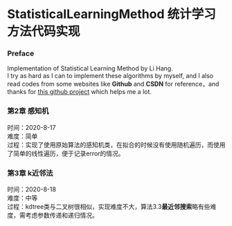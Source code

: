 # StatisticalLearningMethod 统计学习方法代码实现
### Preface
Implementation of Statistical Learning Method by Li Hang.</br>
I try as hard as I can to implement these algorithms by myself, and I also read codes from some websites like **Github** and **CSDN** for reference，and thanks for [this github project](https://github.com/Dod-o/Statistical-Learning-Method_Code) which helps me a lot.

### 第2章 感知机 
时间：2020-8-17</br>
难度：简单</br>
过程：实现了使用原始算法的感知机类，在拟合的时候没有使用随机遍历，而使用了简单的线性遍历，便于记录error的情况。

### 第3章 k近邻法
时间：2020-8-18</br>
难度：中等</br>
过程：kdtree类与二叉树很相似，实现难度不大，算法3.3**最近邻搜索**略有些难度，需考虑参数传递和递归情况。
